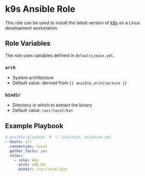 # k9s Ansible Role

This role can be used to install the latest version of [k9s](https://k9scli.io/) on a Linux development workstation.

## Role Variables

The role uses variables defined in `defaults/main.yml`.

### `arch`

- System architecture
- Default value: derived from `{{ ansible_architecture }}`

### `bindir`

- Directory in which to extract the binary
- Default value: `/usr/local/bin`

## Example Playbook

```yml
# ansible-playbook -K -i localhost, playbook.yml
- hosts: all
  connection: local
  gather_facts: yes
  roles:
    - role: k9s
      arch: x86_64
      bindir: /usr/local/bin
```
